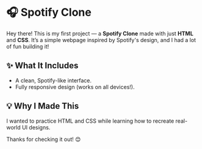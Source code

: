 # 🎧 Spotify Clone  

Hey there! This is my first project — a **Spotify Clone** made with just **HTML** and **CSS**. It’s a simple webpage inspired by Spotify's design, and I had a lot of fun building it!  

## ✨ What It Includes  
- A clean, Spotify-like interface.  
- Fully responsive design (works on all devices!).  

## 💡 Why I Made This  
I wanted to practice HTML and CSS while learning how to recreate real-world UI designs.  

Thanks for checking it out! 😊  

